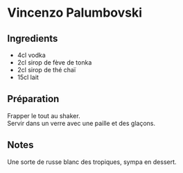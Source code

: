 # Vincenzo Palumbovski

## Ingredients

- 4cl vodka
- 2cl sirop de fève de tonka
- 2cl sirop de thé chaï
- 15cl lait

## Préparation

Frapper le tout au shaker.\
Servir dans un verre avec une paille et des glaçons.

## Notes

Une sorte de russe blanc des tropiques, sympa en dessert. 
